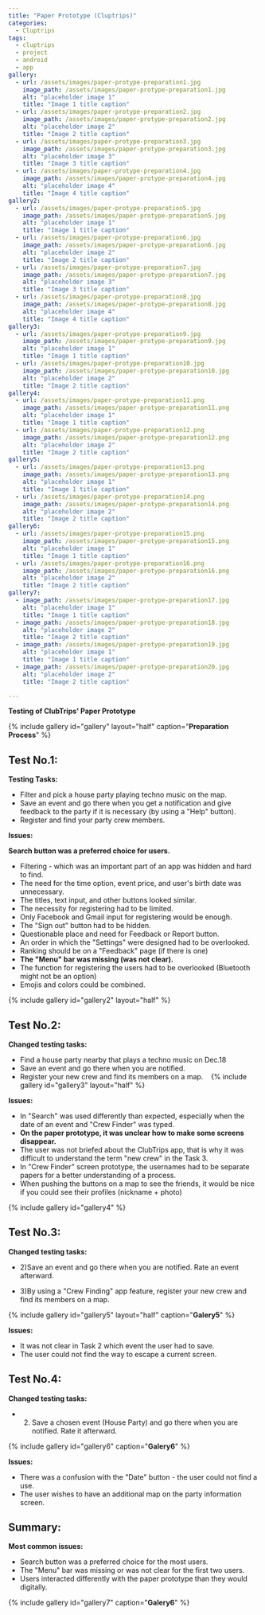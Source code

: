 ```yaml
---
title: "Paper Prototype (Cluptrips)"
categories:
  - Cluptrips
tags:
  - cluptrips
  - project
  - android
  - app
gallery:
  - url: /assets/images/paper-protype-preparation1.jpg
    image_path: /assets/images/paper-protype-preparation1.jpg
    alt: "placeholder image 1"
    title: "Image 1 title caption"
  - url: /assets/images/paper-protype-preparation2.jpg
    image_path: /assets/images/paper-protype-preparation2.jpg
    alt: "placeholder image 2"
    title: "Image 2 title caption"
  - url: /assets/images/paper-protype-preparation3.jpg
    image_path: /assets/images/paper-protype-preparation3.jpg
    alt: "placeholder image 3"
    title: "Image 3 title caption"
  - url: /assets/images/paper-protype-preparation4.jpg
    image_path: /assets/images/paper-protype-preparation4.jpg
    alt: "placeholder image 4"
    title: "Image 4 title caption"
gallery2:
  - url: /assets/images/paper-protype-preparation5.jpg
    image_path: /assets/images/paper-protype-preparation5.jpg
    alt: "placeholder image 1"
    title: "Image 1 title caption"
  - url: /assets/images/paper-protype-preparation6.jpg
    image_path: /assets/images/paper-protype-preparation6.jpg
    alt: "placeholder image 2"
    title: "Image 2 title caption"
  - url: /assets/images/paper-protype-preparation7.jpg
    image_path: /assets/images/paper-protype-preparation7.jpg
    alt: "placeholder image 3"
    title: "Image 3 title caption"
  - url: /assets/images/paper-protype-preparation8.jpg
    image_path: /assets/images/paper-protype-preparation8.jpg
    alt: "placeholder image 4"
    title: "Image 4 title caption"
gallery3:
  - url: /assets/images/paper-protype-preparation9.jpg
    image_path: /assets/images/paper-protype-preparation9.jpg
    alt: "placeholder image 1"
    title: "Image 1 title caption"
  - url: /assets/images/paper-protype-preparation10.jpg
    image_path: /assets/images/paper-protype-preparation10.jpg
    alt: "placeholder image 2"
    title: "Image 2 title caption"
gallery4:
  - url: /assets/images/paper-protype-preparation11.png
    image_path: /assets/images/paper-protype-preparation11.png
    alt: "placeholder image 1"
    title: "Image 1 title caption"
  - url: /assets/images/paper-protype-preparation12.png
    image_path: /assets/images/paper-protype-preparation12.png
    alt: "placeholder image 2"
    title: "Image 2 title caption"
gallery5:
  - url: /assets/images/paper-protype-preparation13.png
    image_path: /assets/images/paper-protype-preparation13.png
    alt: "placeholder image 1"
    title: "Image 1 title caption"
  - url: /assets/images/paper-protype-preparation14.png
    image_path: /assets/images/paper-protype-preparation14.png
    alt: "placeholder image 2"
    title: "Image 2 title caption"
gallery6:
  - url: /assets/images/paper-protype-preparation15.png
    image_path: /assets/images/paper-protype-preparation15.png
    alt: "placeholder image 1"
    title: "Image 1 title caption"
  - url: /assets/images/paper-protype-preparation16.png
    image_path: /assets/images/paper-protype-preparation16.png
    alt: "placeholder image 2"
    title: "Image 2 title caption"
gallery7:
  - image_path: /assets/images/paper-protype-preparation17.jpg
    alt: "placeholder image 1"
    title: "Image 1 title caption"
  - image_path: /assets/images/paper-protype-preparation18.jpg
    alt: "placeholder image 2"
    title: "Image 2 title caption"
  - image_path: /assets/images/paper-protype-preparation19.jpg
    alt: "placeholder image 1"
    title: "Image 1 title caption"
  - image_path: /assets/images/paper-protype-preparation20.jpg
    alt: "placeholder image 2"
    title: "Image 2 title caption"

---
```


**Testing of ClubTrips' Paper Prototype**

{% include gallery id="gallery" layout="half" caption="**Preparation Process**" %}

## Test No.1:

**Testing Tasks:**

  * Filter and pick a house party playing techno music on the map.
  * Save an event and go there when you get a notification and give feedback to the party if it is necessary (by using a "Help" button).
  * Register and find your party crew members. 

**Issues:**

**Search button was a preferred choice for users.**
* Filtering - which was an important part of an app was hidden and hard to find.
* The need for the time option, event price, and user's birth date was unnecessary.
* The titles, text input, and other buttons looked similar.
* The necessity for registering had to be limited.
* Only Facebook and Gmail input for registering would be enough.
* The "Sign out" button had to be hidden.
* Questionable place and need for Feedback or Report button.
* An order in which the "Settings" were designed had to be overlooked.
* Ranking should be on a "Feedback" page (if there is one)
* **The "Menu" bar was missing (was not clear).**
* The function for registering the users had to be overlooked (Bluetooth might not be an option)
* Emojis and colors could be combined.

{% include gallery id="gallery2" layout="half" %}
 
## Test No.2:


**Changed testing tasks:**

* Find a house party nearby that plays a techno music on Dec.18
* Save an event and go there when you are notified. 
* Register your new crew and find its members on a map.
 
 {% include gallery id="gallery3" layout="half" %}

**Issues:**

* In "Search" was used differently than expected, especially when the date of an event and "Crew Finder" was typed.
* **On the paper prototype, it was unclear how to make some screens disappear.**
* The user was not briefed about the ClubTrips app, that is why it was difficult to understand the term "new crew" in the Task 3.
* In "Crew Finder" screen prototype, the usernames had to be separate papers for a better understanding of a process.
* When pushing the buttons on a map to see the friends, it would be nice if you could see their profiles (nickname + photo)

{% include gallery id="gallery4" %}

## Test No.3:

**Changed testing tasks:**

* 2)Save an event and go there when you are notified. Rate an event afterward.

* 3)By using a "Crew Finding" app feature, register your new crew and find its members on a map.

{% include gallery id="gallery5" layout="half" caption="**Galery5**" %}

**Issues:**

* It was not clear in Task 2 which event the user had to save.
* The user could not find the way to escape a current screen.

## Test No.4:

**Changed testing tasks:**

* 2) Save a chosen event (House Party) and go there when you are notified. Rate it afterward.

{% include gallery id="gallery6" caption="**Galery6**" %}

**Issues:**

* There was a confusion with the "Date" button - the user could not find a use.
* The user wishes to have an additional map on the party information screen.


## Summary:

**Most common issues:**

* Search button was a preferred choice for the most users.
* The "Menu" bar was missing or was not clear for the first two users.
* Users interacted differently with the paper prototype than they would digitally.

{% include gallery id="gallery7" caption="**Galery6**" %}

